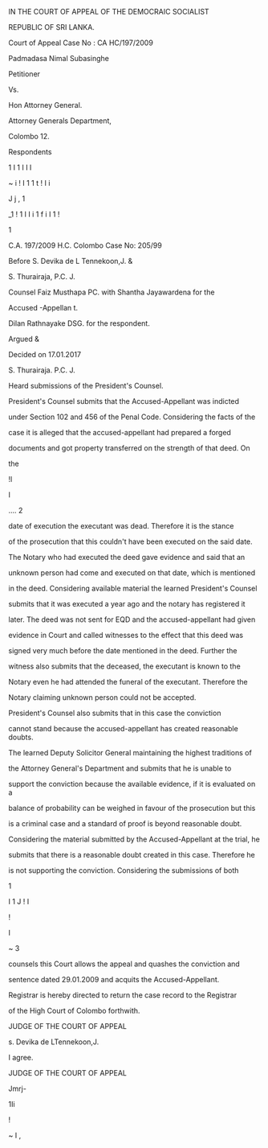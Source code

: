 IN THE COURT OF APPEAL OF THE DEMOCRAIC SOCIALIST

REPUBLIC OF SRI LANKA.

Court of Appeal Case No : CA HC/197/2009

Padmadasa Nimal Subasinghe

Petitioner

Vs.

Hon Attorney General.

Attorney Generals Department,

Colombo 12.

Respondents

1 I 1 I I I

~ i ! I 1 1 t ! I i

J j , 1

_1 ! 1 I I i 1 f i I 1 !

1

C.A. 197/2009 H.C. Colombo Case No: 205/99

Before S. Devika de L Tennekoon,J. &

S. Thurairaja, P.C. J.

Counsel Faiz Musthapa PC. with Shantha Jayawardena for the

Accused -Appellan t.

Dilan Rathnayake DSG. for the respondent.

Argued &

Decided on 17.01.2017

S. Thurairaja. P.C. J.

Heard submissions of the President's Counsel.

President's Counsel submits that the Accused-Appellant was indicted

under Section 102 and 456 of the Penal Code. Considering the facts of the

case it is alleged that the accused-appellant had prepared a forged

documents and got property transferred on the strength of that deed. On

the

!l

I

.... 2

date of execution the executant was dead. Therefore it is the stance

of the prosecution that this couldn't have been executed on the said date.

The Notary who had executed the deed gave evidence and said that an

unknown person had come and executed on that date, which is mentioned

in the deed. Considering available material the learned President's Counsel

submits that it was executed a year ago and the notary has registered it

later. The deed was not sent for EQD and the accused-appellant had given

evidence in Court and called witnesses to the effect that this deed was

signed very much before the date mentioned in the deed. Further the

witness also submits that the deceased, the executant is known to the

Notary even he had attended the funeral of the executant. Therefore the

Notary claiming unknown person could not be accepted.

President's Counsel also submits that in this case the conviction

cannot stand because the accused-appellant has created reasonable doubts.

The learned Deputy Solicitor General maintaining the highest traditions of

the Attorney General's Department and submits that he is unable to

support the conviction because the available evidence, if it is evaluated on a

balance of probability can be weighed in favour of the prosecution but this

is a criminal case and a standard of proof is beyond reasonable doubt.

Considering the material submitted by the Accused-Appellant at the trial, he

submits that there is a reasonable doubt created in this case. Therefore he

is not supporting the conviction. Considering the submissions of both

1

I 1 J ! I

!

I

~ 3

counsels this Court allows the appeal and quashes the conviction and

sentence dated 29.01.2009 and acquits the Accused-Appellant.

Registrar is hereby directed to return the case record to the Registrar

of the High Court of Colombo forthwith.

JUDGE OF THE COURT OF APPEAL

s. Devika de LTennekoon,J.

I agree.

JUDGE OF THE COURT OF APPEAL

Jmrj-

1Ii

!

~ I ,